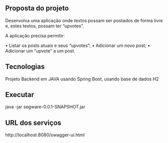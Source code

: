 ## Proposta do projeto

Desenvolva uma aplicação onde textos possam ser postados de forma livre e, estes textos, possam ter “upvotes”.

A aplicação precisa permitir:

•	Listar os posts atuais e seus “upvotes”;
•	Adicionar um novo post;
•	Adicionar um “upvote” a um post.


## Tecnologias
Projeto Backend em JAVA usando Spring Boot, usando base de dados H2

## Executar 
java -jar segware-0.0.1-SNAPSHOT.jar

## URL dos serviços
http://localhost:8080/swagger-ui.html
